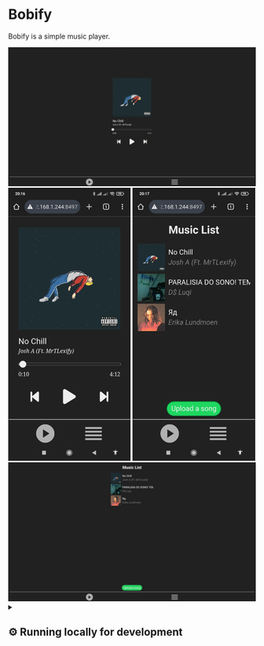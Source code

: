 # Bobify

Bobify is a simple music player.

<div class="showing-images" display="flex" flex-direction="column" gap="10px">
    <img src="./img/screenshots/Desktop-Player.jpg" alt="Desktop Player"></img>
    <div class="mobile-images" display="flex" gap="1%">
        <img src="./img/screenshots/Mobile-Player.jpg" alt="Mobile Player" width="49.50%" height="auto"></img>
        <img src="./img/screenshots/Mobile-List.jpg" alt="Mobile List" width="49.50%" height="auto"></img>
    </div>
    <img src="./img/screenshots/Desktop-List.jpg" alt="Desktop List"></img>
</div>

<details>
  <summary><h2>⚙️ Running locally for development</h2></summary>

Start cloning Bobify:

```
git clone https://github.com/staxhinho/Bobify.git
```


Next, install its dependencies (make sure npm is installed on your machine):

```
npm install
```

To start, run:

```
npm start
```

</details>